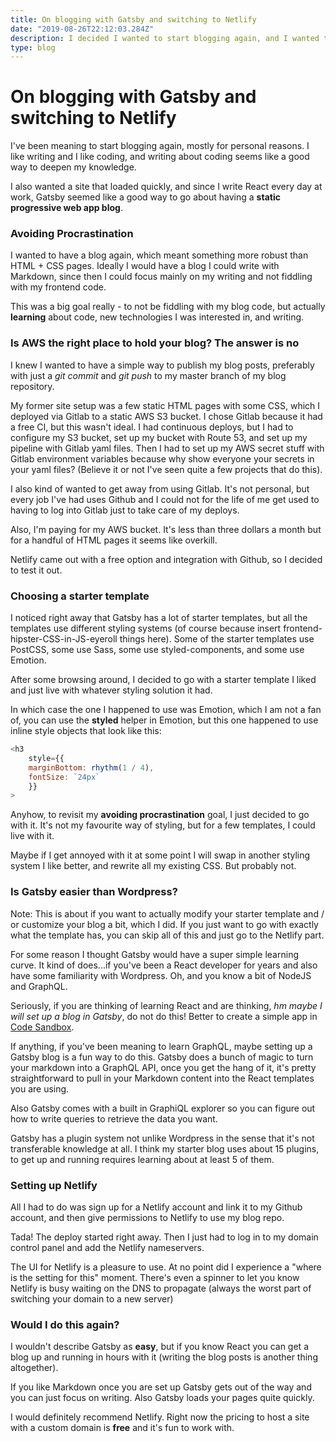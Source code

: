 ```yaml
---
title: On blogging with Gatsby and switching to Netlify
date: "2019-08-26T22:12:03.284Z"
description: I decided I wanted to start blogging again, and I wanted to have a continuous CI for my blog. And I wanted my site to load quickly, so I tried out Gatsby + Netlify.
type: blog
---
```


<h1>On blogging with Gatsby and switching to Netlify</h1>

I've been meaning to start blogging again, mostly for personal reasons. I like writing and I like coding, and writing about coding seems like a good way to deepen my knowledge.

I also wanted a site that loaded quickly, and since I write React every day at work, Gatsby seemed like a good way to go about having a **static progressive web app blog**.

### Avoiding Procrastination
I wanted to have a blog again, which meant something more robust than HTML + CSS pages. Ideally I would have a blog I could write with Markdown, since then I could focus mainly on my writing and not fiddling with my frontend code.

This was a big goal really - to not be fiddling with my blog code, but actually **learning** about code, new technologies I was interested in, and writing.

### Is AWS the right place to hold your blog? The answer is no
I knew I wanted to have a simple way to publish my blog posts, preferably with just a *git commit* and *git push* to my master branch of my blog repository.

My former site setup was a few static HTML pages with some CSS, which I deployed via Gitlab to a static AWS S3 bucket. I chose Gitlab because it had a free CI, but this wasn't ideal. I had continuous deploys, but I had to configure my S3 bucket, set up my bucket with Route 53, and set up my pipeline with Gitlab yaml files. Then I had to set up my AWS secret stuff with Gitlab environment variables because why show everyone your secrets in your yaml files? (Believe it or not I've seen quite a few projects that do this).

I also kind of wanted to get away from using Gitlab. It's not personal, but every job I've had uses Github and I could not for the life of me get used to having to log into Gitlab just to take care of my deploys.

Also, I'm paying for my AWS bucket. It's less than three dollars a month but for a handful of HTML pages it seems like overkill. 

Netlify came out with a free option and integration with Github, so I decided to test it out. 

### Choosing a starter template
I noticed right away that Gatsby has a lot of starter templates, but all the templates use different styling systems (of course because insert frontend-hipster-CSS-in-JS-eyeroll things here). Some of the starter templates use PostCSS, some use Sass, some use styled-components, and some use Emotion.

After some browsing around, I decided to go with a starter template I liked and just live with whatever styling solution it had.

In which case the one I happened to use was Emotion, which I am not a fan of, you can use the **styled** helper in Emotion, but this one happened to use inline style objects that look like this:

```javascript
<h3
    style={{
    marginBottom: rhythm(1 / 4),
    fontSize: `24px`
    }}
>
```

Anyhow, to revisit my **avoiding procrastination** goal, I just decided to go with it. It's not my favourite way of styling, but for a few templates, I could live with it. 

Maybe if I get annoyed with it at some point I will swap in another styling system I like better, and rewrite all my existing CSS. But probably not.

### Is Gatsby easier than Wordpress?
Note: This is about if you want to actually modify your starter template and / or customize your blog a bit, which I did. If you just want to go with exactly what the template has, you can skip all of this and just go to the Netlify part.

For some reason I thought Gatsby would have a super simple learning curve. It kind of does...if you've been a React developer for years and also have some familiarity with Wordpress. Oh, and you know a bit of NodeJS and GraphQL.

Seriously, if you are thinking of learning React and are thinking, *hm maybe I will set up a blog in Gatsby*, do not do this! Better to create a simple app in [Code Sandbox](https://codesandbox.io/).

If anything, if you've been meaning to learn GraphQL, maybe setting up a Gatsby blog is a fun way to do this. Gatsby does a bunch of magic to turn your markdown into a GraphQL API, once you get the hang of it, it's pretty straightforward to pull in your Markdown content into the React templates you are using.

Also Gatsby comes with a built in GraphiQL explorer so you can figure out how to write queries to retrieve the data you want.

Gatsby has a plugin system not unlike Wordpress in the sense that it's not transferable knowledge at all. I think my starter blog uses about 15 plugins, to get up and running requires learning about at least 5 of them. 

### Setting up Netlify
All I had to do was sign up for a Netlify account and link it to my Github account, and then give permissions to Netlify to use my blog repo. 

Tada! The deploy started right away. Then I just had to log in to my domain control panel and add the Netlify nameservers.

The UI for Netlify is a pleasure to use. At no point did I experience a "where is the setting for this" moment. There's even a spinner to let you know Netlify is busy waiting on the DNS to propagate (always the worst part of switching your domain to a new server)

### Would I do this again?
I wouldn't describe Gatsby as **easy**, but if you know React you can get a blog up and running in hours with it (writing the blog posts is another thing altogether). 

If you like Markdown once you are set up Gatsby gets out of the way and you can just focus on writing. Also Gatsby loads your pages quite quickly.

I would definitely recommend Netlify. Right now the pricing to host a site with a custom domain is **free** and it's fun to work with.






